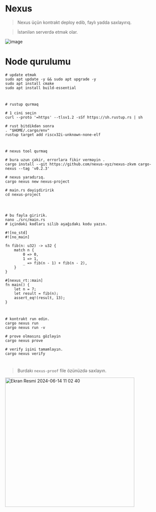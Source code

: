 # Nexus

> Nexus üçün kontrakt deploy edib, faylı yadda saxlayırıq. 

> İstənilən serverdə etmək olar.  



![image](https://github.com/ruesandora/Nexus/assets/101149671/9fcbe5d7-d88c-49b8-af65-768132f75176)


# Node qurulumu 

```console
# update etmək
sudo apt update -y && sudo apt upgrade -y
sudo apt install cmake
sudo apt install build-essential
```

#

```console
# rustup qurmaq

# 1 cini seçin
curl --proto '=https' --tlsv1.2 -sSf https://sh.rustup.rs | sh

# rust bitdikdən sonra
. "$HOME/.cargo/env"
rustup target add riscv32i-unknown-none-elf
```

#

```console
# nexus tool qurmaq

# bura uzun çəkir, errorlara fikir verməyin .
cargo install --git https://github.com/nexus-xyz/nexus-zkvm cargo-nexus --tag 'v0.2.3'

# nexus yaradırıq.
cargo nexus new nexus-project

# main.rs dəyişdiririk
cd nexus-project
```

#

```console

# bu fayla giririk.
nano ./src/main.rs
# içindəki kodları silib aşağıdakı kodu yazın. 
```

```console
#![no_std]
#![no_main]

fn fib(n: u32) -> u32 {
    match n {
        0 => 0,
        1 => 1,
        _ => fib(n - 1) + fib(n - 2),
    }
}

#[nexus_rt::main]
fn main() {
    let n = 7;
    let result = fib(n);
    assert_eq!(result, 13);
}
```

#

```console
# kontrakt run edin. 
cargo nexus run
cargo nexus run -v

# prove olmasını gözləyin 
cargo nexus prove

# verify işini tamamlayın. 
cargo nexus verify
```

#

> Burdakı  `nexus-proof` file özünüzdə saxlayın. 

<img width="417" alt="Ekran Resmi 2024-06-14 11 02 40" src="https://github.com/ruesandora/Nexus/assets/101149671/b6468869-3274-4b05-857d-a82263729585">

